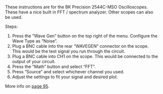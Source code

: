 These instructions are for the BK Precision 2544C-MSO Oscilloscopes. These have a nice built in FFT / spectrum analyzer. Other scopes can also be used.

Steps:

1. Press the “Wave Gen” button on the top right of the menu. Configure the Wave Type as “Noise”. 
2. Plug a BNC cable into the rear “WAVEGEN” connector on the scope. This would be the test signal you run through the circuit.
3. Plug a BNC cable into CH1 on the scope. This would be connected to the output of your circuit.
4. Press the “Math” button and select “FFT”. 
5. Press “Source” and select whichever channel you used.
6. Adjust the settings to fit your signal and desired plot.

More info on [page 95](https://bkpmedia.s3.amazonaws.com/downloads/manuals/en-us/2540C_series_manual.pdf). 

